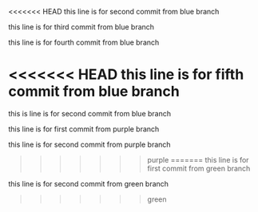 <<<<<<< HEAD
this line is for second commit from blue branch

this line is for third commit from blue branch

this line is for fourth commit from blue branch

<<<<<<< HEAD
this line is for fifth commit from blue branch
=======
this is line is for second commit from blue branch

this line is for first commit from purple branch

this line is for second commit from purple branch
>>>>>>> purple
=======
this line is for first commit from green branch

this line is for second commit from green branch
>>>>>>> green
